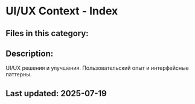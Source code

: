 # UI/UX Context - Index

## Files in this category:



## Description:

UI/UX решения и улучшения. Пользовательский опыт и интерфейсные паттерны.

## Last updated: 2025-07-19
